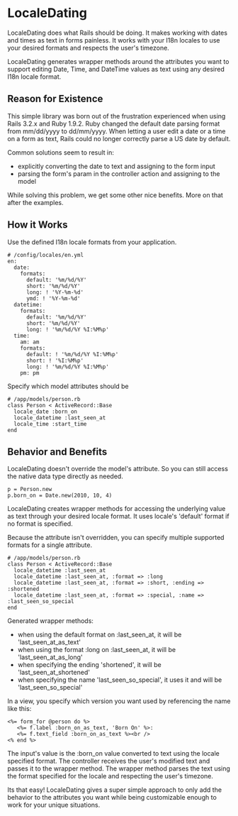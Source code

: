 # LocaleDating

LocaleDating does what Rails should be doing. It makes working with dates and times as text in forms painless.
It works with your I18n locales to use your desired formats and respects the user's timezone.

LocaleDating generates wrapper methods around the attributes you want to support editing
Date, Time, and DateTime values as text using any desired I18n locale format.

## Reason for Existence

This simple library was born out of the frustration experienced when using Rails 3.2.x and Ruby 1.9.2. Ruby
changed the default date parsing format from mm/dd/yyyy to dd/mm/yyyy. When letting a user edit a date or a time
on a form as text, Rails could no longer correctly parse a US date by default.

Common solutions seem to result in:

* explicitly converting the date to text and assigning to the form input
* parsing the form's param in the controller action and assigning to the model

While solving this problem, we get some other nice benefits. More on that after the examples.

## How it Works

Use the defined I18n locale formats from your application.

    # /config/locales/en.yml
    en:
      date:
        formats:
          default: '%m/%d/%Y'
          short: '%m/%d/%Y'
          long: ! '%Y-%m-%d'
          ymd: ! '%Y-%m-%d'
      datetime:
        formats:
          default: '%m/%d/%Y'
          short: '%m/%d/%Y'
          long: ! '%m/%d/%Y %I:%M%p'
      time:
        am: am
        formats:
          default: ! '%m/%d/%Y %I:%M%p'
          short: ! '%I:%M%p'
          long: ! '%m/%d/%Y %I:%M%p'
        pm: pm

Specify which model attributes should be

    # /app/models/person.rb
    class Person < ActiveRecord::Base
      locale_date :born_on
      locale_datetime :last_seen_at
      locale_time :start_time
    end

## Behavior and Benefits

LocaleDating doesn't override the model's attribute. So you can still access the native data type directly as needed.

    p = Person.new
    p.born_on = Date.new(2010, 10, 4)

LocaleDating creates wrapper methods for accessing the underlying value as text through your desired locale format.
It uses locale's 'default' format if no format is specified.

Because the attribute isn't overridden, you can specify multiple supported formats for a single attribute.

    # /app/models/person.rb
    class Person < ActiveRecord::Base
      locale_datetime :last_seen_at
      locale_datetime :last_seen_at, :format => :long
      locale_datetime :last_seen_at, :format => :short, :ending => :shortened
      locale_datetime :last_seen_at, :format => :special, :name => :last_seen_so_special
    end

Generated wrapper methods:

* when using the default format on :last_seen_at, it will be 'last_seen_at_as_text'
* when using the format :long on :last_seen_at, it will be 'last_seen_at_as_long'
* when specifying the ending 'shortened', it will be 'last_seen_at_shortened'
* when specifying the name 'last_seen_so_special', it uses it and will be 'last_seen_so_special'

In a view, you specify which version you want used by referencing the name like this:

    <%= form_for @person do %>
       <%= f.label :born_on_as_text, 'Born On' %>:
       <%= f.text_field :born_on_as_text %><br />
    <% end %>

The input's value is the :born_on value converted to text using the locale specified format. The controller receives
the user's modified text and passes it to the wrapper method. The wrapper method parses the text using the format
specified for the locale and respecting the user's timezone.

Its that easy! LocaleDating gives a super simple approach to only add the behavior to the attributes you want
while being customizable enough to work for your unique situations.

